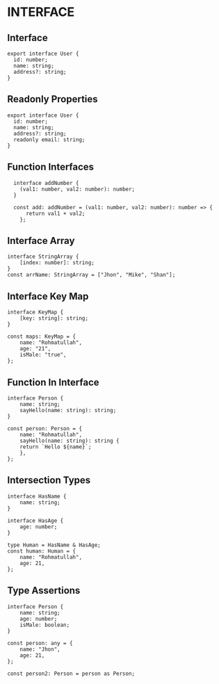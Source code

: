 # INTERFACE

## Interface

```
export interface User {
  id: number;
  name: string;
  address?: string;
}
```

## Readonly Properties

```
export interface User {
  id: number;
  name: string;
  address?: string;
  readonly email: string;
}
```

## Function Interfaces

```
  interface addNumber {
    (val1: number, val2: number): number;
  }

  const add: addNumber = (val1: number, val2: number): number => {
      return val1 + val2;
    };
```

## Interface Array

```
interface StringArray {
    [index: number]: string;
}
const arrName: StringArray = ["Jhon", "Mike", "Shan"];
```

## Interface Key Map

```
interface KeyMap {
    [key: string]: string;
}

const maps: KeyMap = {
    name: "Rohmatullah",
    age: "21",
    isMale: "true",
};
```

## Function In Interface

```
interface Person {
    name: string;
    sayHello(name: string): string;
}

const person: Person = {
    name: "Rohmatullah",
    sayHello(name: string): string {
    return `Hello ${name}`;
    },
};
```

## Intersection Types

```
interface HasName {
    name: string;
}

interface HasAge {
    age: number;
}

type Human = HasName & HasAge;
const human: Human = {
    name: "Rohmatullah",
    age: 21,
};

```

## Type Assertions

```
interface Person {
    name: string;
    age: number;
    isMale: boolean;
}

const person: any = {
    name: "Jhon",
    age: 21,
};

const person2: Person = person as Person;
```

